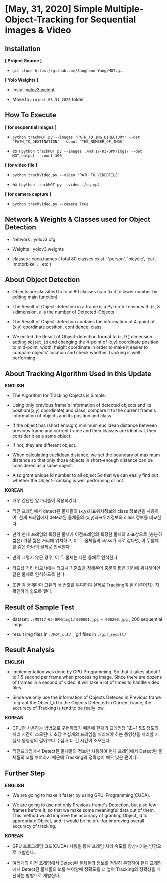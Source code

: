 [May, 31, 2020] Simple Multiple-Object-Tracking for Sequential images & Video
=======
Installation
-------------------
**[ Project Source ]**
- ```git clone https://github.com/Sangheon-Yang/MOT.git```

**[ Yolo Weights ]**
- Install [yolov3.weight](https://pjreddie.com/media/files/yolov3.weights)

- Move to ```project_05_31_2020``` folder

How To Execute
-------------------
**[ for sequential images ]**

- ```python trackMOT.py --images 'PATH_TO_IMG_DIRECTORY' --det 'PATH_TO_DESTINATION' --count 'THE_NUMBER_OF_IMGS'```

- ex )   ```python trackMOT.py --images ./MOT17-03-DPM/img1/ --det MOT_output --count 300```

**[ for video file ]**

- ```python trackVideo.py --video 'PATH_TO_VIDEOFILE'```

- ex ) ```python trackMOT.py --video ./sq.mp4```

**[ for camera capture ]**

- ```python trackVideo.py --camera True```


Network & Weights & Classes used for Object Detection
----------------

- Network : yolov3.cfg 

- Weights : yolov3.weights

- classes : coco.names ( total 80 classes exist : 'person', 'bicycle', 'car', 'motorbike' ... etc )


About Object Detection
---------------
- Objects are classified to total 80 classes (can fix it to lower number by editing main function)

- The Result of Object-detection in a frame is a PyTorch Tensor with (```n```, 8 ) dimension, ```n``` is the number of Detected-Objects

- The Result of Object-detection contains the information of 4-point of (x,y) coordinate position, confidence, class

- We edited the Result of Object-detection format to  (```n```, 9 ) dimension adding ```Object_id``` and changing the 4-point of (x,y) coordinate position to mid-point, width, height coordinate in order to make it easier to compare objects' location and check whether Tracking is well performing. 


About Tracking Algorithm Used in this Update
--------------

**ENGLISH**

- The Algorithm for Tracking Objects is Simple.

- Using only previous frame's information of detected objects and its position((x,y) coordinate) and class, compare it to the current frame's information of objects and its position and class.

- If the object has (short enough) minimum euclidean distance between previous frame and current frame and their classes are identical, then consider it as a same object.

- If not, they are different object.

- When calculating euclidean distance, we set the boundary of maximum distance so that only those objects in short-enough distance can be considered as a same object.

- Also grant unique id number to all object So that we can easily find out whether the Object-Tracking is well performing or not.


**KOREAN**

- 매우 간단한 알고리즘이 적용되었다.

- 직전 프레임에서 detect된 물체들의 (x,y)좌표위치정보와 class 정보만을 사용하여, 현재 프레임에서 detect된 물체들의 (x,y)좌표위치정보와 class 정보를 비교한다.

- 만약 현재 프레임의 특정한 물체가 이전프레임의 특정한 물체와 좌표상으로 (충분히 짧은) 가장 짧은 거리에 위치하고, 이 두 물체들의 class가 서로 같다면, 이 두물체를 같은 하나의 물체로 인식한다.

- 만약 그렇지 않은 경우, 이 두 물체는 다른 물체로 인식한다.

- 좌표상 거리 비교시에는 최고치 기준값을 정해주어 충분히 짧은 거리에 위치해야만 같은 물체로 인식하도록 한다.

- 또한 각 물체마다 고유의 id 번호를 부여하여 실제로 Tracking이 잘 이루어지는지 확인하기 쉽도록 했다.



Result of Sample Test
----------------

- dataset: ```./MOT17-03-DPM/img1/```    ```000001.jpg ~ 000200.jpg``` , 200 sequential imgs.

- result img files  in ```./MOT_out/ ```,  gif files in ```./gif_result/ ```



Result Analysis
-------------

**ENGLISH**

- Implementation was done by CPU Programming, So that it takes about 1 to 1.5 second per frame when processing Image. Since there are dozens of frames in a second of video, it will take a lot of times to handle video files.

- Since we only use the information of Objects Deteced in Previous frame to grant the Object_id to the Objects Detected in Current frame, the accuracy of Tracking is tend to be really low. 

**KOREAN**

- CPU만 사용하는 방법으로 구현하였기 때문에 한개의 프레임당 1초~1.5초 정도의 처리 시간이 소모된다. 초당 수십개의 프레임을 처리해야 하는 동영상을 처리할 시 실제 동영상의 길이보다 수십배 더 긴 시간이 소모된다. 

- 직전프레임에서 Detect된 물체들의 정보만 사용하여 현재 프레임에서 Detect된 물체들의 id를 부여하기 때문에 Tracking의 정확성이 매우 낮은 편이다.


Further Step
-------------

**ENGLISH**

- We are going to make it faster by using GPU-Programming(CUDA).

- We are going to use not only Previous frame's Detection, but also few frames before it, so that we make some meaningful data out of them. This method would improve the accuracy of granting Object_id to appropriate Object, and it would be helpful for improving overall accuracy of tracking.

**KOREAN**

- GPU 프로그래밍 코드(CUDA) 사용을 통해 프레임 처리 속도를 향상시키는 방향으로 개발한다.

- 여러개의 이전 프레임에서 Detect된 물체들의 정보를 적절히 혼합하여 현재 프레임에서 Detect된 물체들의 id를 부여할때 정확도를 더 높여 Tracking의 정확성을 개선하는 방향으로 개발한다.





